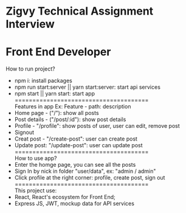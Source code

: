 # Zigvy Technical Assignment Interview
Front End Developer
======================================
How to run project?
+ npm i: install packages
+ npm run start:server || yarn start:server: start api services
+ npm start || yarn start: start app <br/>
======================================<br/>
Features in app
Ex: Feature - path: description 
+ Home page - ("/"): show all posts
+ Post details - ("/post/:id"): show post details
+ Profile - "/profile": show posts of user, user can edit, remove post
+ Signout
+ Creat post - "/create-post": user can create post
+ Update post: "/update-post": user can update post<br/>
======================================<br/>
How to use app?
+ Enter the homge page, you can see all the posts
+ Sign In by nick in folder "user/data", ex: "admin / admin"
+ Click profile at the right corner: profile, create post, sign out<br/>
======================================<br/>
This project use:
+ React, React's ecosystem for Front End;
+ Express JS, JWT, mockup data for API services
